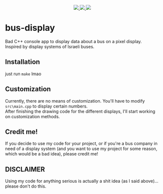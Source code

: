 <a href="https://forthebadge.com/" target="_blank">
  <p align="center">
    <img src="https://forthebadge.com/images/badges/0-percent-optimized.svg">
    <img src="https://forthebadge.com/images/badges/made-with-c-plus-plus.svg">
    <img src="https://forthebadge.com/images/badges/it-works-why.svg">
  </p>
</a>

# bus-display
Bad C++ console app to display data about a bus on a pixel display.  
Inspired by display systems of Israeli buses.

## Installation
just run `make` lmao

## Customization
Currently, there are no means of customization. You'll have to modify `src\main.cpp` to display certain numbers.  
After finishing the drawing code for the different displays, I'll start working on customization methods.

## Credit me!
If you decide to use my code for your project, or if you're a bus company in need of a display system (and you want to use my project for some reason, which would be a bad idea), please credit me!

## DISCLAIMER
Using my code for anything serious is actually a shit idea (as I said above)... please don't do this.
